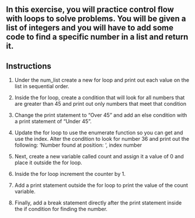 ## In this exercise, you will practice control flow with loops to solve problems. You will be given a list of integers and you will have to add some code to find a specific number in a list and return it. 

## Instructions
1.   Under the num_list create a new for loop and print out each value on the list in sequential order.

2.  Inside the for loop, create a condition that will look for all numbers that are greater than 45 and print out only numbers that meet that condition

3.  Change the print statement to “Over 45” and add an else condition with a print statement of “Under 45”.

4.  Update the for loop to use the enumerate function so you can get and use the index. Alter the condition to look for number 36 and print out the following: ‘Number found at position: ‘, index number

5.  Next, create a new variable called count and assign it a value of 0 and place it outside the for loop.

6.  Inside the for loop increment the counter by 1.

7.  Add a print statement outside the for loop to print the value of the count variable.

8.  Finally, add a break statement directly after the print statement inside the if condition for finding the number.